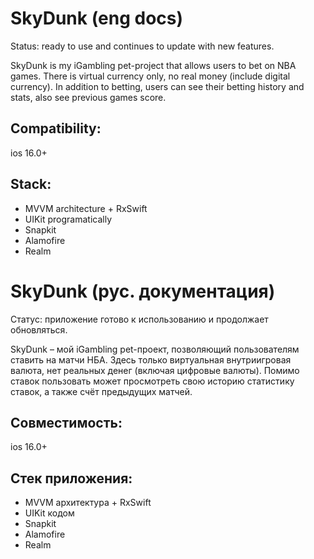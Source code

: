 # SkyDunk (eng docs)

Status: ready to use and continues to update with new features.

SkyDunk is my iGambling pet-project that allows users to bet on NBA games. There is virtual currency only, no real money (include digital currency).
In addition to betting, users can see their betting history and stats, also see previous games score.

## Compatibility: 
ios 16.0+

## Stack: 
- MVVM architecture + RxSwift
- UIKit programatically
- Snapkit
- Alamofire
- Realm

# SkyDunk (рус. документация)

Статус: приложение готово к использованию и продолжает обновляться.

SkyDunk – мой iGambling pet-проект, позволяющий пользователям ставить на матчи НБА. Здесь только виртуальная внутриигровая валюта, нет реальных денег (включая цифровые валюты).
Помимо ставок пользовать может просмотреть свою историю статистику ставок, а также счёт предыдущих матчей.

## Совместимость: 
ios 16.0+

## Стек приложения: 
- MVVM архитектура + RxSwift
- UIKit кодом
- Snapkit
- Alamofire
- Realm
